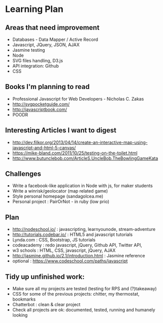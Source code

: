 

Learning Plan
=============

Areas that need improvement
----------

* Databases - Data Mapper / Active Record
* Javascript, JQuery, JSON, AJAX 
* Jasmine testing
* Node
* SVG files handling, D3.js
* API integration: Github
* CSS

Books I'm planning to read
----------

* Professional Javascript for Web Developers - Nicholas C. Zakas
* http://svgpocketguide.com/
* http://javascriptbook.com/
* POODR 

Interesting Articles I want to digest
----------

* http://dev.filkor.org/2013/04/14/create-an-interactive-map-using-javascript-and-html-5-canvas/
* https://mike-bland.com/2011/10/25/testing-on-the-toilet.html
* http://www.butunclebob.com/ArticleS.UncleBob.TheBowlingGameKata

Challenges
----------

* Write a facebook-like application in Node with js, for maker students
* Write a winrisk/geolocator (map related game)
* Style personal homepage (sandagolcea.me)
* Personal project : PairOrNot - in ruby (low prio)


Plan
-------

* http://nodeschool.io/ : javascripting, learnyounode, stream-adventure
* http://tutorials.codebar.io/ : HTML5 and javascript tutorials
* Lynda.com : CSS, Bootstrap, JS tutorials
* codeacademy : redo javascript, jQuery, Github API, Twitter API, 
* w3 schools : HTML, CSS, javascript, jQuery, AJAX
* http://jasmine.github.io/2.1/introduction.html : Jasmine reference
* optional : https://www.codeschool.com/paths/javascript

Tidy up unfinished work:
------------------------

* Make sure all my projects are tested (testing for RPS and (?)takeaway)
* CSS for some of the previous projects: chitter, my thermostat, bookmarks
* Chatterbot : clean & clear project
* Check all projects are ok: documented, tested, running and humanely looking
